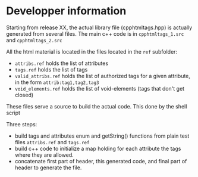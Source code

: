 # Developper information

Starting from release XX, the actual library file (cpphtmltags.hpp) is actually generated from several files.
The main c++ code is in `cpphtmltags_1.src` and `cpphtmltags_2.src`

All the html material is located in the files located in the `ref` subfolder:
- `attribs.ref` holds the list of attributes
- `tags.ref` holds the list of tags
- `valid_attribs.ref` holds the list of authorized tags for a given attribute, in the form `attrib:tag1,tag2,tag3`
- `void_elements.ref` holds the list of void-elements (tags that don't get closed)

These files serve a source to build the actual code.
This done by the shell script

Three steps:
- build tags and attributes enum and getString() functions from plain test files `attribs.ref` and `tags.ref`
- build c++ code to initialize a map holding for each attribute the tags where they are allowed.
- concatenate first part of header, this generated code, and final part of header to generate the file.


